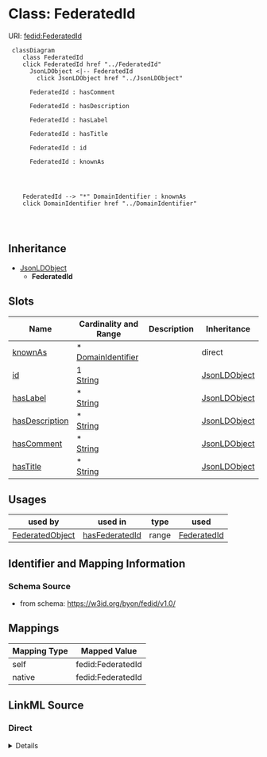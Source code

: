

# Class: FederatedId



URI: [fedid:FederatedId](https://w3id.org/byon/fedid/v1.0/#FederatedId)






```mermaid
 classDiagram
    class FederatedId
    click FederatedId href "../FederatedId"
      JsonLDObject <|-- FederatedId
        click JsonLDObject href "../JsonLDObject"
      
      FederatedId : hasComment
        
      FederatedId : hasDescription
        
      FederatedId : hasLabel
        
      FederatedId : hasTitle
        
      FederatedId : id
        
      FederatedId : knownAs
        
          
    
    
    FederatedId --> "*" DomainIdentifier : knownAs
    click DomainIdentifier href "../DomainIdentifier"

        
      
```





## Inheritance
* [JsonLDObject](JsonLDObject.md)
    * **FederatedId**



## Slots

| Name | Cardinality and Range | Description | Inheritance |
| ---  | --- | --- | --- |
| [knownAs](knownAs.md) | * <br/> [DomainIdentifier](DomainIdentifier.md) |  | direct |
| [id](id.md) | 1 <br/> [String](String.md) |  | [JsonLDObject](JsonLDObject.md) |
| [hasLabel](hasLabel.md) | * <br/> [String](String.md) |  | [JsonLDObject](JsonLDObject.md) |
| [hasDescription](hasDescription.md) | * <br/> [String](String.md) |  | [JsonLDObject](JsonLDObject.md) |
| [hasComment](hasComment.md) | * <br/> [String](String.md) |  | [JsonLDObject](JsonLDObject.md) |
| [hasTitle](hasTitle.md) | * <br/> [String](String.md) |  | [JsonLDObject](JsonLDObject.md) |





## Usages

| used by | used in | type | used |
| ---  | --- | --- | --- |
| [FederatedObject](FederatedObject.md) | [hasFederatedId](hasFederatedId.md) | range | [FederatedId](FederatedId.md) |






## Identifier and Mapping Information







### Schema Source


* from schema: https://w3id.org/byon/fedid/v1.0/




## Mappings

| Mapping Type | Mapped Value |
| ---  | ---  |
| self | fedid:FederatedId |
| native | fedid:FederatedId |







## LinkML Source

<!-- TODO: investigate https://stackoverflow.com/questions/37606292/how-to-create-tabbed-code-blocks-in-mkdocs-or-sphinx -->

### Direct

<details>
```yaml
name: FederatedId
from_schema: https://w3id.org/byon/fedid/v1.0/
is_a: JsonLDObject
slots:
- knownAs
class_uri: fedid:FederatedId

```
</details>

### Induced

<details>
```yaml
name: FederatedId
from_schema: https://w3id.org/byon/fedid/v1.0/
is_a: JsonLDObject
attributes:
  knownAs:
    name: knownAs
    from_schema: https://w3id.org/byon/fedid/v1.0/
    rank: 1000
    slot_uri: fedid:knowAs
    alias: knownAs
    owner: FederatedId
    domain_of:
    - FederatedId
    range: DomainIdentifier
    multivalued: true
  id:
    name: id
    from_schema: https://w3id.org/byon/fedid/v1.0/
    rank: 1000
    slot_uri: jsonld:id
    identifier: true
    alias: id
    owner: FederatedId
    domain_of:
    - JsonLDObject
    range: string
    required: true
  hasLabel:
    name: hasLabel
    from_schema: https://w3id.org/byon/fedid/v1.0/
    rank: 1000
    slot_uri: rdfs:label
    alias: hasLabel
    owner: FederatedId
    domain_of:
    - JsonLDObject
    range: string
    multivalued: true
  hasDescription:
    name: hasDescription
    from_schema: https://w3id.org/byon/fedid/v1.0/
    rank: 1000
    slot_uri: dc:description
    alias: hasDescription
    owner: FederatedId
    domain_of:
    - JsonLDObject
    range: string
    multivalued: true
  hasComment:
    name: hasComment
    from_schema: https://w3id.org/byon/fedid/v1.0/
    rank: 1000
    slot_uri: rdfs:comment
    alias: hasComment
    owner: FederatedId
    domain_of:
    - JsonLDObject
    range: string
    multivalued: true
  hasTitle:
    name: hasTitle
    from_schema: https://w3id.org/byon/fedid/v1.0/
    rank: 1000
    slot_uri: dc:title
    alias: hasTitle
    owner: FederatedId
    domain_of:
    - JsonLDObject
    range: string
    multivalued: true
class_uri: fedid:FederatedId

```
</details>